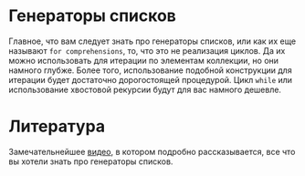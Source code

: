 Генераторы списков
==================

Главное, что вам следует знать про генераторы списков, или как их еще
называют `for comprehensions`, то, что это не реализация циклов.
Да их можно использовать для итерации по элементам коллекции, но они
намного глубже. Более того, использование подобной конструкции для
итерации будет достаточно дорогостоящей процедурой. Цикл `while` или
использование хвостовой рекурсии будут для вас намного дешевле.






Литература
==========
Замечательнейшее [видео][1], в котором подробно рассказывается, все что
вы хотели знать про генераторы списков.

[1]: https://www.youtube.com/watch?v=WDaw2yXAa50